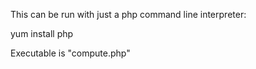 This can be run with just a php command line interpreter:

yum install php

Executable is "compute.php"